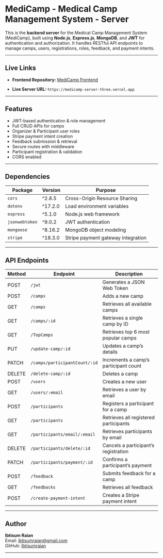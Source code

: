 # MediCamp - Medical Camp Management System - Server

This is the **backend server** for the Medical Camp Management System (MediCamp), built using **Node.js**, **Express.js**, **MongoDB**, and **JWT** for authentication and authorization. It handles RESTful API endpoints to manage camps, users, registrations, roles, feedback, and payment intents.

---

##  Live Links

-  **Frontend Repository:** [MediCamp Frontend](https://github.com/Ibtisumraian/medicamp)
<!-- -  **Backend Repository:** [MediCamp Server](https://github.com/Ibtisumraian/medicamp-server) -->
-  **Live Server URL:** `https://medicamp-server-three.vercel.app`

---

##  Features

-  JWT-based authentication & role management  
-  Full CRUD APIs for camps  
-  Organizer & Participant user roles  
-  Stripe payment intent creation  
-  Feedback submission & retrieval  
-  Secure routes with middleware  
-  Participant registration & validation  
-  CORS enabled  

---

##  Dependencies

| Package        | Version  | Purpose                                 |
|----------------|----------|-----------------------------------------|
| `cors`         | ^2.8.5   | Cross-Origin Resource Sharing           |
| `dotenv`       | ^17.2.0  | Load environment variables              |
| `express`      | ^5.1.0   | Node.js web framework                   |
| `jsonwebtoken` | ^9.0.2   | JWT authentication                      |
| `mongoose`     | ^8.16.2  | MongoDB object modeling                 |
| `stripe`       | ^18.3.0  | Stripe payment gateway integration      |

---

##  API Endpoints

| Method | Endpoint                      | Description                            |
| ------ | ----------------------------- | -------------------------------------- |
| POST   | `/jwt`                        | Generates a JSON Web Token             |
| POST   | `/camps`                      | Adds a new camp                        |
| GET    | `/camps`                      | Retrieves all available camps          |
| GET    | `/camps/:id`                  | Retrieves a single camp by ID          |
| GET    | `/TopCamps`                   | Retrieves top 6 most popular camps     |
| PUT    | `/update-camp/:id`            | Updates a camp’s details               |
| PATCH  | `/camps/participantCount/:id` | Increments a camp’s participant count  |
| DELETE | `/delete-camp/:id`            | Deletes a camp                         |
| POST   | `/users`                      | Creates a new user                     |
| GET    | `/users/:email`               | Retrieves a user by email              |
| POST   | `/participants`               | Registers a participant for a camp     |
| GET    | `/participants`               | Retrieves all registered participants  |
| GET    | `/participants/email/:email`  | Retrieves participants by email        |
| DELETE | `/participants/delete/:id`    | Cancels a participant’s registration   |
| PATCH  | `/participants/payment/:id`   | Confirms a participant’s payment       |
| POST   | `/feedback`                   | Submits feedback for a camp            |
| GET    | `/feedbacks`                  | Retrieves all feedback                 |
| POST   | `/create-payment-intent`      | Creates a Stripe payment intent        |


---

##  Author

**Ibtisum Raian**  
Email: ibtisumraian@gmail.com  
GitHub: [Ibtisumraian](https://github.com/Ibtisumraian)

---